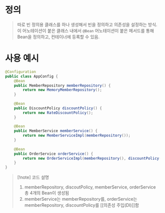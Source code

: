 # 정의

>따로 빈 정의용 클래스를 하나 생성해서 빈을 정의하고 의존성을 설정하는 방식.
>이 어노테이션이 붙은 클래스 내에서 `@Bean` 어노테이션이 붙은 메서드를 통해 Bean을 정의하고, 컨테이너에 등록할 수 있음.

# 사용 예시
```java
@Configuration 
public class AppConfig {  
    @Bean  
    public MemberRepository memberRepository() {  
        return new MemoryMemberRepository();  
    }  
  
    @Bean  
    public DiscountPolicy discountPolicy() {  
        return new RateDiscountPolicy();  
    }  
  
    @Bean  
    public MemberService memberService() {  
        return new MemberServiceImpl(memberRepository());  
    }  
  
    @Bean  
    public OrderService orderService() {  
        return new OrderServiceImpl(memberRepository(), discountPolicy());  
    }  
}
```
> [!note] 코드 설명
> 1. memberRepository, discoutPolicy, memberService, orderService 총 4개의 Bean이 생성됨
> 2. memberService는 memberRepository를, orderService는 memberRepository, discountPolicy를 [[의존성 주입(DI)]]함